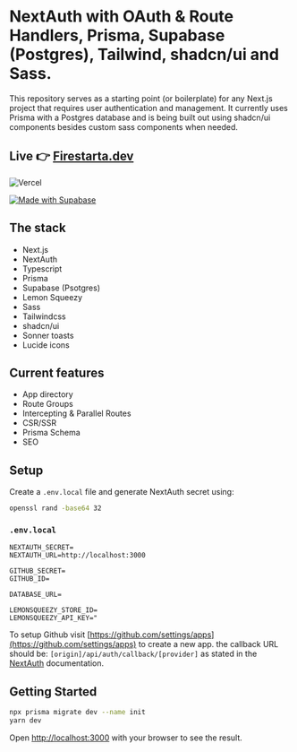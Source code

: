 # NextAuth with OAuth & Route Handlers, Prisma, Supabase (Postgres), Tailwind, shadcn/ui and Sass.
This repository serves as a starting point (or boilerplate) for any Next.js project that requires user authentication and management. It currently uses Prisma with a Postgres database and is being built out using shadcn/ui components besides custom sass components when needed.

## Live :point_right: [Firestarta.dev](https://firestarta.dev)

![Vercel](https://vercelbadge.vercel.app/api/uixmat/firestarta)

[![Made with Supabase](https://supabase.com/badge-made-with-supabase-dark.svg)](https://supabase.com)

## The stack
- Next.js
- NextAuth
- Typescript
- Prisma
- Supabase (Psotgres)
- Lemon Squeezy
- Sass
- Tailwindcss
- shadcn/ui
- Sonner toasts
- Lucide icons

## Current features
- App directory
- Route Groups
- Intercepting & Parallel Routes
- CSR/SSR
- Prisma Schema
- SEO

## Setup
Create a `.env.local` file and generate NextAuth secret using:

```bash
openssl rand -base64 32
```

### `.env.local` 
```
NEXTAUTH_SECRET=
NEXTAUTH_URL=http://localhost:3000

GITHUB_SECRET=
GITHUB_ID=

DATABASE_URL=

LEMONSQUEEZY_STORE_ID=
LEMONSQUEEZY_API_KEY="
```

To setup Github visit [https://github.com/settings/apps](https://github.com/settings/apps) to create a new app. the callback URL should be: `[origin]/api/auth/callback/[provider]` as stated in the [NextAuth](https://next-auth.js.org/configuration/providers/oauth) documentation.

## Getting Started
```bash
npx prisma migrate dev --name init
yarn dev
```

Open [http://localhost:3000](http://localhost:3000) with your browser to see the result.
